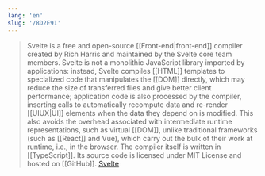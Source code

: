 ```yaml
---
lang: 'en'
slug: '/8D2E91'
---
```


> Svelte is a free and open-source [[Front-end|front-end]] compiler created by Rich Harris and maintained by the Svelte core team members. Svelte is not a monolithic JavaScript library imported by applications: instead, Svelte compiles [[HTML]] templates to specialized code that manipulates the [[DOM]] directly, which may reduce the size of transferred files and give better client performance; application code is also processed by the compiler, inserting calls to automatically recompute data and re-render [[UIUX|UI]] elements when the data they depend on is modified. This also avoids the overhead associated with intermediate runtime representations, such as virtual [[DOM]], unlike traditional frameworks (such as [[React]] and Vue), which carry out the bulk of their work at runtime, i.e., in the browser. The compiler itself is written in [[TypeScript]]. Its source code is licensed under MIT License and hosted on [[GitHub]]. [Svelte](https://en.wikipedia.org/wiki/Svelte)
